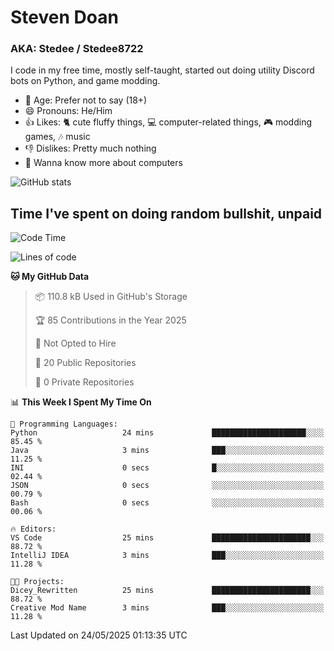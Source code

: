 # Steven Doan
### AKA: Stedee / Stedee8722
I code in my free time, mostly self-taught, started out doing utility Discord bots on Python, and game modding.

- 🤔 Age: Prefer not to say (18+)
- 😄 Pronouns: He/Him
- 👍 Likes: 🐈 cute fluffy things, 💻 computer-related things, 🎮 modding games, 🎶 music
- 👎 Dislikes: Pretty much nothing
- 🥹 Wanna know more about computers

![GitHub stats](https://github-readme-stats-iota-mocha-40.vercel.app/api?username=Stedee8722&show=prs_merged,prs_merged_percentage&show_icons=true&theme=transparent)

## Time I've spent on doing random bullshit, unpaid
<!--START_SECTION:Time I've spent on doing random bullshit, unpaid-->
![Code Time](http://img.shields.io/badge/Code%20Time-267%20hrs%2032%20mins-blue)

![Lines of code](https://img.shields.io/badge/From%20Hello%20World%20I%27ve%20Written-82.0%20thousand%20lines%20of%20code-blue)

**🐱 My GitHub Data** 

> 📦 110.8 kB Used in GitHub's Storage 
 > 
> 🏆 85 Contributions in the Year 2025
 > 
> 🚫 Not Opted to Hire
 > 
> 📜 20 Public Repositories 
 > 
> 🔑 0 Private Repositories 
 > 
📊 **This Week I Spent My Time On** 

```text
💬 Programming Languages: 
Python                   24 mins             █████████████████████░░░░   85.45 % 
Java                     3 mins              ███░░░░░░░░░░░░░░░░░░░░░░   11.25 % 
INI                      0 secs              █░░░░░░░░░░░░░░░░░░░░░░░░   02.44 % 
JSON                     0 secs              ░░░░░░░░░░░░░░░░░░░░░░░░░   00.79 % 
Bash                     0 secs              ░░░░░░░░░░░░░░░░░░░░░░░░░   00.06 % 

🔥 Editors: 
VS Code                  25 mins             ██████████████████████░░░   88.72 % 
IntelliJ IDEA            3 mins              ███░░░░░░░░░░░░░░░░░░░░░░   11.28 % 

🐱‍💻 Projects: 
Dicey_Rewritten          25 mins             ██████████████████████░░░   88.72 % 
Creative Mod Name        3 mins              ███░░░░░░░░░░░░░░░░░░░░░░   11.28 % 
```


 Last Updated on 24/05/2025 01:13:35 UTC
<!--END_SECTION:Time I've spent on doing random bullshit, unpaid-->
